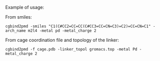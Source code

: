 
Example of usage:

From smiles:
```
cgbind2pmd -smiles "C1(C#CC2=CC=CC(C#CC3=CC=CN=C3)=C2)=CC=CN=C1" -arch_name m2l4 -metal pd -metal_charge 2
```

From cage coordination file and topology of the linker:
```commandline
cgbind2pmd -f cage.pdb -linker_topol gromacs.top -metal Pd -metal_charge 2
```




